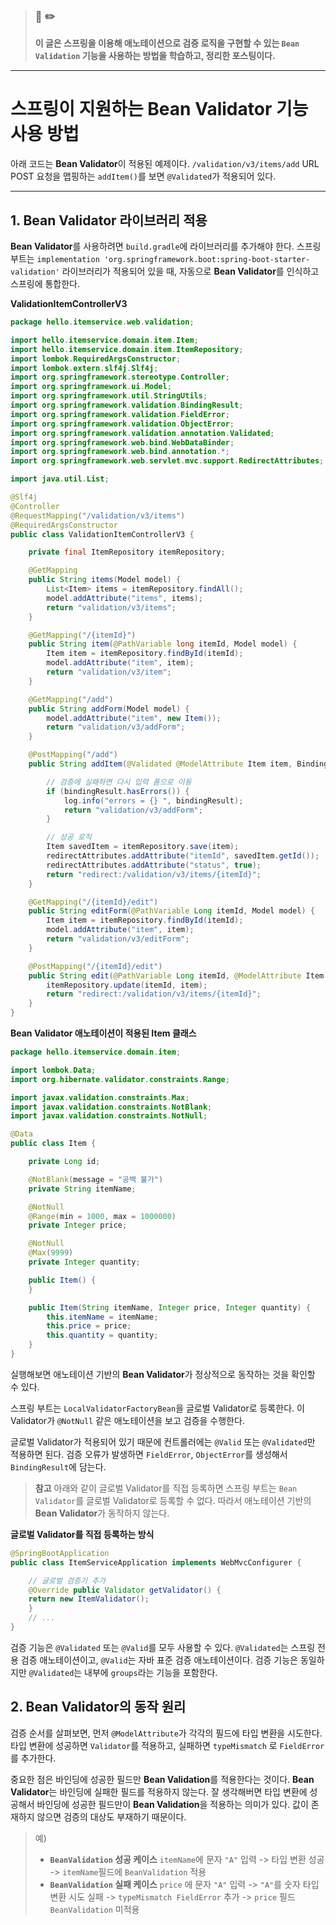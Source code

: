> ### 📖 ✏️ 
> **이 글은 스프링을 이용해 애노테이션으로 검증 로직을 구현할 수 있는 `Bean Validation` 기능을 사용하는 방법을 학습하고, 정리한 포스팅이다.**

---

# 스프링이 지원하는 Bean Validator 기능 사용 방법 

아래 코드는 **Bean Validator**이 적용된 예제이다. 		`/validation/v3/items/add` URL POST 요청을 맵핑하는 `addItem()`를 보면 `@Validated`가 적용되어 있다.


---


## 1. Bean Validator 라이브러리 적용 

**Bean Validator**를 사용하려면 `build.gradle`에 라이브러리를 추가해야 한다. 스프링 부트는 `implementation 'org.springframework.boot:spring-boot-starter-validation'` 라이브러리가 적용되어 있을 때, 자동으로 **Bean Validator**를 인식하고 스프링에 통합한다.


**ValidationItemControllerV3** 

```java
package hello.itemservice.web.validation;

import hello.itemservice.domain.item.Item;
import hello.itemservice.domain.item.ItemRepository;
import lombok.RequiredArgsConstructor;
import lombok.extern.slf4j.Slf4j;
import org.springframework.stereotype.Controller;
import org.springframework.ui.Model;
import org.springframework.util.StringUtils;
import org.springframework.validation.BindingResult;
import org.springframework.validation.FieldError;
import org.springframework.validation.ObjectError;
import org.springframework.validation.annotation.Validated;
import org.springframework.web.bind.WebDataBinder;
import org.springframework.web.bind.annotation.*;
import org.springframework.web.servlet.mvc.support.RedirectAttributes;

import java.util.List;

@Slf4j
@Controller
@RequestMapping("/validation/v3/items")
@RequiredArgsConstructor
public class ValidationItemControllerV3 {

    private final ItemRepository itemRepository;

    @GetMapping
    public String items(Model model) {
        List<Item> items = itemRepository.findAll();
        model.addAttribute("items", items);
        return "validation/v3/items";
    }

    @GetMapping("/{itemId}")
    public String item(@PathVariable long itemId, Model model) {
        Item item = itemRepository.findById(itemId);
        model.addAttribute("item", item);
        return "validation/v3/item";
    }

    @GetMapping("/add")
    public String addForm(Model model) {
        model.addAttribute("item", new Item());
        return "validation/v3/addForm";
    }

    @PostMapping("/add")
    public String addItem(@Validated @ModelAttribute Item item, BindingResult bindingResult, RedirectAttributes redirectAttributes, Model model) {

        // 검증에 실패하면 다시 입력 폼으로 이동
        if (bindingResult.hasErrors()) {
            log.info("errors = {} ", bindingResult);
            return "validation/v3/addForm";
        }

        // 성공 로직
        Item savedItem = itemRepository.save(item);
        redirectAttributes.addAttribute("itemId", savedItem.getId());
        redirectAttributes.addAttribute("status", true);
        return "redirect:/validation/v3/items/{itemId}";
    }

    @GetMapping("/{itemId}/edit")
    public String editForm(@PathVariable Long itemId, Model model) {
        Item item = itemRepository.findById(itemId);
        model.addAttribute("item", item);
        return "validation/v3/editForm";
    }

    @PostMapping("/{itemId}/edit")
    public String edit(@PathVariable Long itemId, @ModelAttribute Item item) {
        itemRepository.update(itemId, item);
        return "redirect:/validation/v3/items/{itemId}";
    }
}

```

**Bean Validator 애노테이션이 적용된 Item 클래스**
```java
package hello.itemservice.domain.item;

import lombok.Data;
import org.hibernate.validator.constraints.Range;

import javax.validation.constraints.Max;
import javax.validation.constraints.NotBlank;
import javax.validation.constraints.NotNull;

@Data
public class Item {

    private Long id;

    @NotBlank(message = "공백 불가")
    private String itemName;

    @NotNull
    @Range(min = 1000, max = 1000000)
    private Integer price;

    @NotNull
    @Max(9999)
    private Integer quantity;

    public Item() {
    }

    public Item(String itemName, Integer price, Integer quantity) {
        this.itemName = itemName;
        this.price = price;
        this.quantity = quantity;
    }
}
```


실행해보면 애노테이션 기반의 **Bean Validator**가 정상적으로 동작하는 것을 확인할 수 있다. 

스프링 부트는 `LocalValidatorFactoryBean`을 글로벌 Validator로 등록한다. 이 Validator가 `@NotNull` 같은 애노테이션을 보고 검증을 수행한다.

글로벌 Validator가 적용되어 있기 때문에 컨트롤러에는 `@Valid` 또는 `@Validated`만 적용하면 된다. 검증 오류가 발생하면 `FieldError`, `ObjectError`를 생성해서 `BindingResult`에 담는다. 


> **참고**
> 아래와 같이 글로벌 Validator를 직접 등록하면 스프링 부트는 `Bean Validator`를 글로벌 Validator로 등록할 수 없다. 따라서 애노테이션 기반의 **Bean Validator**가 동작하지 않는다. 

**글로벌 Validator를 직접 등록하는 방식**
```java
@SpringBootApplication
public class ItemServiceApplication implements WebMvcConfigurer {

    // 글로벌 검증기 추가 
    @Override public Validator getValidator() { 
    return new ItemValidator();
    }
    // ... 
} 
```

검증 기능은 `@Validated` 또는 `@Valid`를 모두 사용할 수 있다. `@Validated`는 스프링 전용 검증 애노테이션이고, `@Valid`는 자바 표준 검증 애노테이션이다. 검증 기능은 동일하지만 `@Validated`는 내부에 `groups`라는 기능을 포함한다.


## 2. Bean Validator의 동작 원리

검증 순서를 살펴보면, 먼저 `@ModelAttribute`가 각각의 필드에 타입 변환을 시도한다. 타입 변환에 성공하면 `Validator`를 적용하고, 실패하면 `typeMismatch` 로 `FieldError`를 추가한다.
   
중요한 점은 바인딩에 성공한 필드만 **Bean Validation**를 적용한다는 것이다. **Bean Validator**는 바인딩에 실패한 필드를 적용하지 않는다. 잘 생각해버면 타입 변환에 성공해서 바인딩에 성공한 필드만이 **Bean Validation**을 적용하는 의미가 있다. 값이 존재하지 않으면 검증의 대상도 부재하기 때문이다.


> 예) 
> - **`BeanValidation` 성공 케이스**
> `itemName`에 문자 `"A"` 입력  -> 타입 변환 성공 -> `itemName`필드에 `BeanValidation` 적용
> - **`BeanValidation` 실패 케이스**
> `price` 에 문자 `"A"` 입력 -> `"A"`를 숫자 타입 변환 시도 실패 -> `typeMismatch FieldError` 추가 -> `price` 필드 `BeanValidation` 미적용 